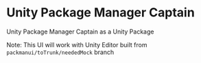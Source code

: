 # Unity Package Manager Captain

Unity Package Manager Captain as a Unity Package


Note: This UI will work with Unity Editor built from `packmanui/toTrunk/neededMock` branch
